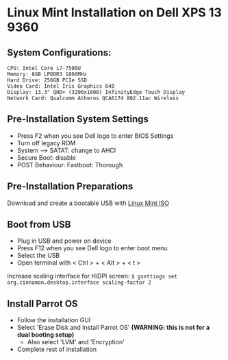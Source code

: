 # Linux Mint Installation on Dell XPS 13 9360
## System Configurations:
```
CPU: Intel Core i7-7500U
Memory: 8GB LPDDR3 1866MHz
Hard Drive: 256GB PCIe SSD
Video Card: Intel Iris Graphics 640
Display: 13.3" QHD+ (3200x1800) InfinityEdge Touch Display
Network Card: Qualcomm Atheros QCA6174 802.11ac Wireless
```

## Pre-Installation System Settings

* Press F2 when you see Dell logo to enter BIOS Settings
* Turn off legacy ROM
* System --> SATAT: change to AHCI
* Secure Boot: disable
* POST Behaviour: Fastboot: Thorough

## Pre-Installation Preparations

Download and create a bootable USB with [Linux Mint ISO](https://www.linuxmint.com/download.php)

## Boot from USB

* Plug in USB and power on device
* Press F12 when you see Dell logo to enter boot menu
* Select the USB
* Open terminal with < Ctrl > + < Alt > + < t >

Increase scaling interface for HiDPI screen: `$ gsettings set org.cinnamon.desktop.interface scaling-factor 2`

## Install Parrot OS
* Follow the installation GUI
* Select 'Erase Disk and Install Parrot OS' **(WARNING: this is not for a dual booting setup)**
  * Also select 'LVM' and 'Encryption'
* Complete rest of installation
